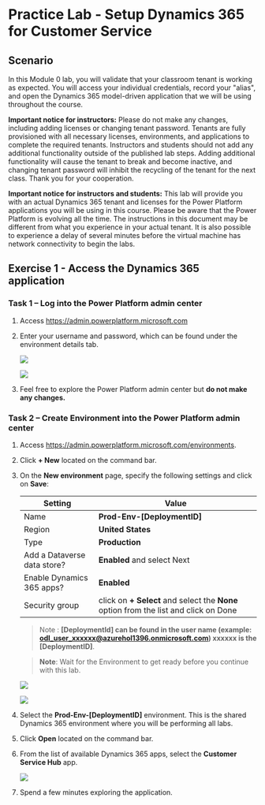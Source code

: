 # Practice Lab - Setup Dynamics 365 for Customer Service

## Scenario

In this Module 0 lab, you will validate that your classroom tenant is working as expected. You will access your individual credentials, record your "alias", and open the Dynamics 365 model-driven application that we will be using throughout the course.

**Important notice for instructors:** Please do not make any changes, including adding licenses or changing tenant password. Tenants are fully provisioned with all necessary licenses, environments, and applications to complete the required tenants. Instructors and students should not add any additional functionality outside of the published lab steps. Adding additional functionality will cause the tenant to break and become inactive, and changing tenant password will inhibit the recycling of the tenant for the next class. Thank you for your cooperation.

**Important notice for instructors and students:** This lab will provide you with an actual Dynamics 365 tenant and licenses for the Power Platform applications you will be using in this course. Please be aware that the Power Platform is evolving all the time. The instructions in this document may be different from what you experience in your actual tenant. It is also possible to experience a delay of several minutes before the virtual machine has network connectivity to begin the labs.

## Exercise 1 - Access the Dynamics 365 application

### Task 1 – Log into the Power Platform admin center

1. Access <https://admin.powerplatform.microsoft.com> 

1. Enter your username and password, which can be found under the environment details tab.

    ![](../images/azure-login.png)


    ![](../images/azure-login-password.png)

3. Feel free to explore the Power Platform admin center but **do not make any changes.**

### Task 2 – Create Environment into the Power Platform admin center

1. Access <https://admin.powerplatform.microsoft.com/environments>.

2. Click **+ New** located on the command bar.

3. On the **New environment** page, specify the following settings and click on **Save**:

   |Setting|Value|
   |---|---|
   |Name|**Prod-Env-[DeploymentID]**|
   |Region|**United States**|
   |Type|**Production**|
   |Add a Dataverse data store?|**Enabled** and select Next|
   |Enable Dynamics 365 apps?|**Enabled**|
   |Security group|click on **+ Select** and select the **None** option from the list and click on Done|
   
   >Note : **[DeploymentId] can be found in the user name (example: odl_user_xxxxxx@azurehol1396.onmicrosoft.com) **xxxxxx** is the [DeploymentID]**.
   
   >**Note**: Wait for the Environment to get ready before you continue with this lab.

   ![](../images/prod-name.png)
   
   ![](../images/dataverse.png)

2. Select the **Prod-Env-[DeploymentID]** environment. This is the shared Dynamics 365 environment where you will be performing all labs.

3. Click **Open** located on the command bar.

4. From the list of available Dynamics 365 apps, select the **Customer Service Hub** app.

   ![](../images/service-hub-app.png)

5. Spend a few minutes exploring the application.
